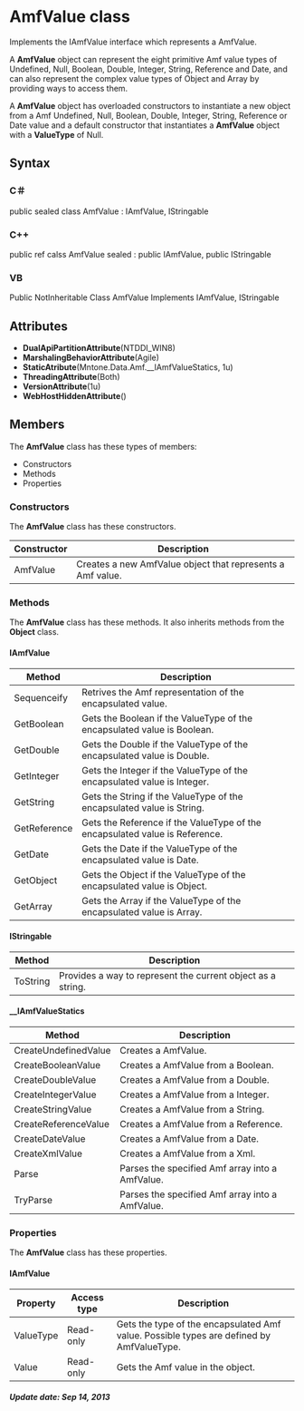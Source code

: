 # AmfValue class
Implements the IAmfValue interface which represents a AmfValue.

A **AmfValue** object can represent the eight primitive Amf value types of Undefined, Null, Boolean, Double, Integer, String, Reference and Date, and can also represent the complex value types of Object and Array by providing ways to access them.

A **AmfValue** object has overloaded constructors to instantiate a new object from a Amf Undefined, Null, Boolean, Double, Integer, String, Reference or Date value and a default constructor that instantiates a **AmfValue** object with a **ValueType** of Null.

## Syntax

### C＃
public sealed class AmfValue : IAmfValue, IStringable

### C++
public ref calss AmfValue sealed : public IAmfValue, public IStringable

### VB
Public NotInheritable Class AmfValue Implements IAmfValue, IStringable

## Attributes

- **DualApiPartitionAttribute**(NTDDI_WIN8)
- **MarshalingBehaviorAttribute**(Agile)
- **StaticAtribute**(Mntone.Data.Amf.__IAmfValueStatics, 1u)
- **ThreadingAttribute**(Both)
- **VersionAttribute**(1u)
- **WebHostHiddenAttribute**()

## Members
The **AmfValue** class has these types of members:

- Constructors
- Methods
- Properties

### Constructors
The **AmfValue** class has these constructors.

Constructor|Description
-----------|-----------
AmfValue   |Creates a new AmfValue object that represents a Amf value.

### Methods
The **AmfValue** class has these methods. It also inherits methods from the **Object** class.

#### IAmfValue

Method      |Description
------------|-----------
Sequenceify |Retrives the Amf representation of the encapsulated value.
GetBoolean  |Gets the Boolean if the ValueType of the encapsulated value is Boolean.
GetDouble   |Gets the Double if the ValueType of the encapsulated value is Double.
GetInteger  |Gets the Integer if the ValueType of the encapsulated value is Integer.
GetString   |Gets the String if the ValueType of the encapsulated value is String.
GetReference|Gets the Reference if the ValueType of the encapsulated value is Reference.
GetDate     |Gets the Date if the ValueType of the encapsulated value is Date.
GetObject   |Gets the Object if the ValueType of the encapsulated value is Object.
GetArray    |Gets the Array if the ValueType of the encapsulated value is Array.

#### IStringable

Method  |Description
--------|-----------
ToString|Provides a way to represent the current object as a string. 

#### __IAmfValueStatics

Method              |Description
--------------------|-----------
CreateUndefinedValue|Creates a AmfValue.
CreateBooleanValue  |Creates a AmfValue from a Boolean.
CreateDoubleValue   |Creates a AmfValue from a Double.
CreateIntegerValue  |Creates a AmfValue from a Integer.
CreateStringValue   |Creates a AmfValue from a String.
CreateReferenceValue|Creates a AmfValue from a Reference.
CreateDateValue     |Creates a AmfValue from a Date.
CreateXmlValue      |Creates a AmfValue from a Xml.
Parse               |Parses the specified Amf array into a AmfValue.
TryParse            |Parses the specified Amf array into a AmfValue.

### Properties
The **AmfValue** class has these properties.

#### IAmfValue

Property |Access type|Description
---------|-----------|-----------
ValueType|Read-only  |Gets the type of the encapsulated Amf value. Possible types are defined by AmfValueType.
Value    |Read-only  |Gets the Amf value in the object.

##### Update date: Sep 14, 2013